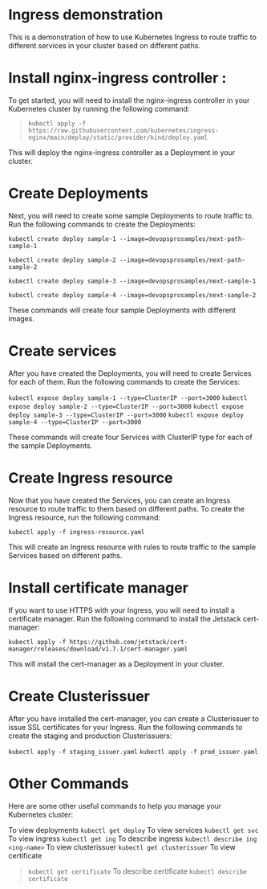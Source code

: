 
# Ingress demonstration

This is a demonstration of how to use Kubernetes Ingress to route traffic to different services in your cluster based on different paths.

# Install nginx-ingress controller :

To get started, you will need to install the nginx-ingress controller in your Kubernetes cluster by running the following command:

> `kubectl apply -f https://raw.githubusercontent.com/kubernetes/ingress-nginx/main/deploy/static/provider/kind/deploy.yaml`

This will deploy the nginx-ingress controller as a Deployment in your cluster.

# Create Deployments

Next, you will need to create some sample Deployments to route traffic to. Run the following commands to create the 
Deployments:


 `kubectl create deploy sample-1 --image=devopsprosamples/next-path-sample-1`

 `kubectl create deploy sample-2 --image=devopsprosamples/next-path-sample-2`

`kubectl create deploy sample-3 --image=devopsprosamples/next-sample-1`

 `kubectl create deploy sample-4 --image=devopsprosamples/next-sample-2
`

These commands will create four sample Deployments with different images.

# Create services

After you have created the Deployments, you will need to create Services for each of them. Run the following commands to create the Services:

`kubectl expose deploy sample-1 --type=ClusterIP --port=3000`
`kubectl expose deploy sample-2 --type=ClusterIP --port=3000`
`kubectl expose deploy sample-3 --type=ClusterIP --port=3000`
`kubectl expose deploy sample-4 --type=ClusterIP --port=3000`

These commands will create four Services with ClusterIP type for each of the sample Deployments.

# Create Ingress resource

Now that you have created the Services, you can create an Ingress resource to route traffic to them based on different paths. To create the Ingress resource, run the following command:

 `kubectl apply -f ingress-resource.yaml`


This will create an Ingress resource with rules to route traffic to the sample Services based on different paths.

# Install certificate manager

If you want to use HTTPS with your Ingress, you will need to install a certificate manager. Run the following command to install the Jetstack cert-manager:

 `kubectl apply -f https://github.com/jetstack/cert-manager/releases/download/v1.7.1/cert-manager.yaml`

This will install the cert-manager as a Deployment in your cluster.

# Create Clusterissuer

After you have installed the cert-manager, you can create a Clusterissuer to issue SSL certificates for your Ingress. Run the following commands to create the staging and production Clusterissuers:

`kubectl apply -f staging_issuer.yaml`
`kubectl apply -f prod_issuer.yaml`

# Other Commands

Here are some other useful commands to help you manage your Kubernetes cluster:

To view deployments
`kubectl get deploy`
To view services
 `kubectl get svc`
To view ingress
 `kubectl get ing`
To describe ingress
`kubectl describe ing <ing-name>`
To view clusterissuer
`kubectl get clusterissuer`
To view certificate
> `kubectl get certificate`
To describe certificate
`kubectl describe certificate`



